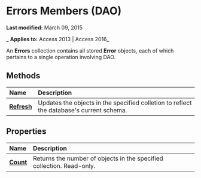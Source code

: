 
# Errors Members (DAO)

 **Last modified:** March 09, 2015

 _ **Applies to:** Access 2013 | Access 2016_

An  **Errors** collection contains all stored **Error** objects, each of which pertains to a single operation involving DAO.


## Methods



|**Name**|**Description**|
|:-----|:-----|
|**[Refresh](dc352c5f-09d0-bfb3-b24a-4c3454dbf5aa.md)**|Updates the objects in the specified colletion to reflect the database's current schema.|

## Properties



|**Name**|**Description**|
|:-----|:-----|
|**[Count](ad135955-3b18-4f99-66d9-aff1492df13b.md)**|Returns the number of objects in the specified collection. Read-only.|
